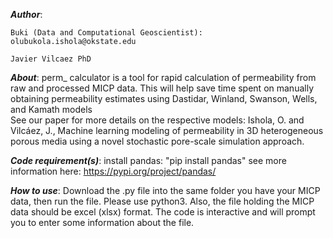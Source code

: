 **_Author_**:

    Buki (Data and Computational Geoscientist): olubukola.ishola@okstate.edu
    
    Javier Vilcaez PhD

**_About_**:
    perm_ calculator is a tool for rapid calculation of permeability from raw and processed MICP data. This will help save time spent on manually obtaining permeability estimates using Dastidar, Winland, Swanson, Wells, and Kamath models     
    See our paper for more details on the respective models: Ishola, O. and Vilcáez, J., Machine learning modeling of permeability in 3D heterogeneous porous media using a novel stochastic pore-scale simulation approach.

**_Code requirement(s)_**:
    install pandas:  "pip install pandas" see more information here: https://pypi.org/project/pandas/
    
**_How to use_**: 
    Download the .py file into the same folder you have your MICP data, then run the file.
    Please use python3. Also, the file holding the MICP data should be excel (xlsx) format.
    The code is interactive and will prompt you to enter some information about the file. 
